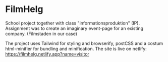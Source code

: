 # FilmHelg
School project together with class "informationsproduktion" (IP). 
Assignment was to create an imaginary event-page for an existing company. (Filmstaden in our case)

The project uses Tailwind for styling and browserify, postCSS and a costum html-minifier for bundling and minification. 
The site is live on netlify: https://filmhelg.netlify.app?name=visitor
